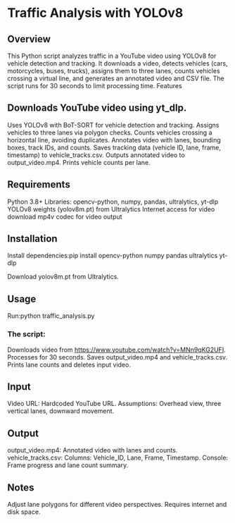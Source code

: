 # Traffic Analysis with YOLOv8
## Overview
This Python script analyzes traffic in a YouTube video using YOLOv8 for vehicle detection and tracking. It downloads a video, detects vehicles (cars, motorcycles, buses, trucks), assigns them to three lanes, counts vehicles crossing a virtual line, and generates an annotated video and CSV file. The script runs for 30 seconds to limit processing time.
Features

## Downloads YouTube video using yt_dlp.
Uses YOLOv8 with BoT-SORT for vehicle detection and tracking.
Assigns vehicles to three lanes via polygon checks.
Counts vehicles crossing a horizontal line, avoiding duplicates.
Annotates video with lanes, bounding boxes, track IDs, and counts.
Saves tracking data (vehicle ID, lane, frame, timestamp) to vehicle_tracks.csv.
Outputs annotated video to output_video.mp4.
Prints vehicle counts per lane.

## Requirements

Python 3.8+
Libraries: opencv-python, numpy, pandas, ultralytics, yt-dlp
YOLOv8 weights (yolov8m.pt) from Ultralytics
Internet access for video download
mp4v codec for video output

## Installation

Install dependencies:pip install opencv-python numpy pandas ultralytics yt-dlp


Download yolov8m.pt from Ultralytics.

## Usage

Run:python traffic_analysis.py


### The script:
Downloads video from https://www.youtube.com/watch?v=MNn9qKG2UFI.
Processes for 30 seconds.
Saves output_video.mp4 and vehicle_tracks.csv.
Prints lane counts and deletes input video.



## Input

Video URL: Hardcoded YouTube URL.
Assumptions: Overhead view, three vertical lanes, downward movement.

## Output

output_video.mp4: Annotated video with lanes and counts.
vehicle_tracks.csv: Columns: Vehicle_ID, Lane, Frame, Timestamp.
Console: Frame progress and lane count summary.

## Notes

Adjust lane polygons for different video perspectives.
Requires internet and disk space.

